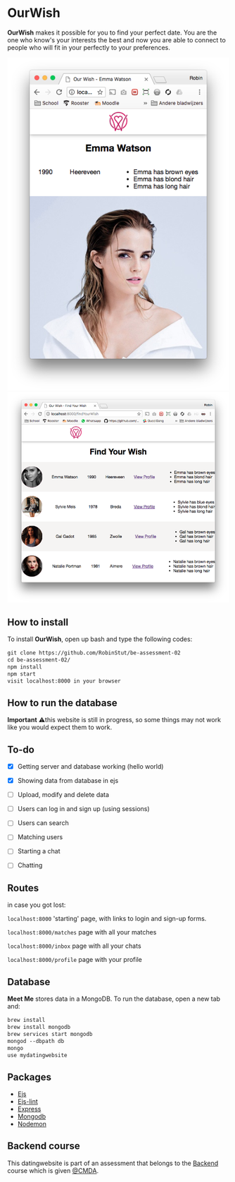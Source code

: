 # OurWish

**OurWish** makes it possible for you to find your perfect date. You are the one who know's your interests the best and now you are able to connect to people who will fit in your perfectly to your preferences.


![screenhot](https://github.com/RobinStut/be-assessment-02/blob/master/static/image/Schermafbeelding%202018-04-10%20om%2012.33.26.png)
![screenshot](https://github.com/RobinStut/be-assessment-02/blob/master/static/image/Schermafbeelding%202018-04-10%20om%2012.56.41.png)
## How to install

To install **OurWish**, open up bash and type the following codes: 

```
git clone https://github.com/RobinStut/be-assessment-02
cd be-assessment-02/
npm install
npm start
visit localhost:8000 in your browser
```

## How to run the database

**Important** :warning:this website is still in progress, so some things may not work like you would expect them to work.

## To-do

- [x] Getting server and database working (hello world)
- [x] Showing data from database in ejs
- [ ] Upload, modify and delete data
- [ ] Users can log in and sign up (using sessions)
- [ ] Users can search
- [ ] Matching users
- [ ] Starting a chat
- [ ] Chatting


## Routes
in case you got lost: 

`localhost:8000` 'starting' page, with links to login and sign-up forms.

`localhost:8000/matches` page with all your matches

`localhost:8000/inbox` page with all your chats

`localhost:8000/profile` page with your profile

## Database 

**Meet Me** stores data in a MongoDB. 
To run the database, open a new tab and: 

```
brew install 
brew install mongodb
brew services start mongodb
mongod --dbpath db
mongo
use mydatingwebsite
```

## Packages 

- [Ejs](https://github.com/tj/ejs) 
- [Ejs-lint](https://github.com/RyanZim/EJS-Lint) 
- [Express](https://github.com/expressjs/express) 
- [Mongodb](https://github.com/mongodb/mongo) 
- [Nodemon](https://github.com/remy/nodemon) 

## Backend course

This datingwebsite is part of an assessment that belongs to the [Backend](https://github.com/cmda-be/course-17-18n) course which is given [@CMDA](https://github.com/cmda).













